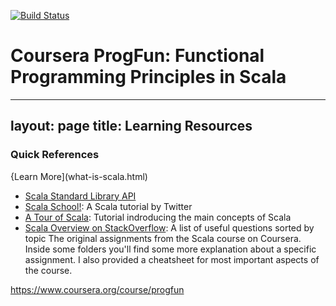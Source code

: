 [![Build Status](https://travis-ci.org/coursera/courscala.svg)](https://travis-ci.org/coursera/courscala)

Coursera ProgFun: Functional Programming Principles in Scala
============================================================

---
layout: page
title: Learning Resources
---

### Quick References
{Learn More](what-is-scala.html)
- [Scala Standard Library API](http://www.scala-lang.org/api/)
- [Scala School!](http://twitter.github.com/scala_school/): A Scala tutorial by Twitter
- [A Tour of Scala](http://docs.scala-lang.org/tutorials/tour/tour-of-scala.html): Tutorial indroducing the main concepts of Scala
- [Scala Overview on StackOverflow](http://stackoverflow.com/tags/scala/info): A list of useful questions sorted by topic
The original assignments from the Scala course on Coursera.
Inside some folders you'll find some more explanation about a specific assignment.
I also provided a cheatsheet for most important aspects of the course.


https://www.coursera.org/course/progfun
